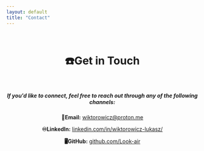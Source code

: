 ```yaml
---
layout: default
title: "Contact"
---
```

<br>
<div style="text-align: center;">
  <h1>☎️Get in Touch</h1>
  <br>
  <h5>If you'd like to connect, feel free to reach out through any of the following channels:</h5>

  <!-- Email -->
  <p><strong>📧Email:</strong> <a href="mailto:your.wiktorowicz@proton.me">wiktorowicz@proton.me</a></p>

  <!-- LinkedIn -->
  <p><strong>♾LinkedIn:</strong> <a href="https://www.linkedin.com/in/wiktorowicz-lukasz/" target="_blank">linkedin.com/in/wiktorowicz-lukasz/</a></p>

  <!-- GitHub -->
  <p><strong>🖥GitHub:</strong> <a href="https://github.com/Look-air" target="_blank">github.com/Look-air</a></p>
</div>
